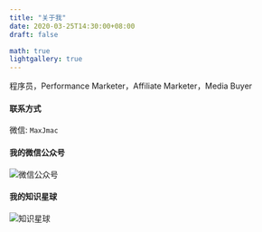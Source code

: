 ```yaml
---
title: "关于我"
date: 2020-03-25T14:30:00+08:00
draft: false

math: true
lightgallery: true
---
```


程序员，Performance Marketer，Affiliate Marketer，Media Buyer

#### 联系方式
微信: `MaxJmac`

#### 我的微信公众号
![微信公众号](/images/gzh.png)

#### 我的知识星球
![知识星球](/images/optimize-campaign/zsxq.jpg)